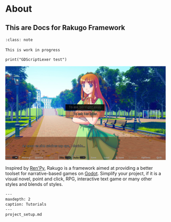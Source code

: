 # About

## This are Docs for Rakugo Framework

```{admonition} Note
:class: note

This is work in progress
```

```gdscript
print("GDScriptLexer test")
```

![](_images/the_question2.png)

Inspired by [Ren'Py](https://www.renpy.org),
Rakugo is a framework aimed at providing a better
toolset for narrative-based games on
[Godot](https://godotengine.org).
Simplify your project, if it is a visual novel,
point and click, RPG, interactive text game or
many other styles and blends of styles.

```{toctree}
---
maxdepth: 2
caption: Tutorials
---
project_setup.md
```
